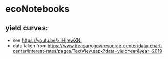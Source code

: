 # ecoNotebooks

## yield curves: 
* see https://youtu.be/xiiHjrewXNI
* data taken from https://www.treasury.gov/resource-center/data-chart-center/interest-rates/pages/TextView.aspx?data=yieldYear&year=2019
